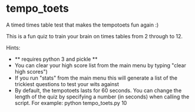 # tempo_toets
A timed times table test that makes the tempotoets fun again :)

This is a fun quiz to train your brain on times tables from 2 through to 12.

Hints:

- ** requires python 3 and pickle **
- You can clear your high score list from the main menu by typing "clear high scores")
- If you run "stats" from the main menu this will generate a list of the trickiest questions to test your wits against
- By default, the tempotoets lasts for 60 seconds. You can change the length of the quiz by specifying a number (in seconds) when calling the script. For example: python tempo_toets.py 10
